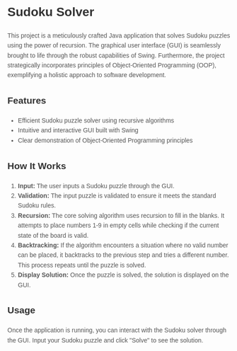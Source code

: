 <!DOCTYPE html>
<html lang="en">
<head>
    <meta charset="UTF-8">
    <meta name="viewport" content="width=device-width, initial-scale=1.0">
    <title>Sudoku Solver</title>
    <style>
        body {
            font-family: Arial, sans-serif;
            line-height: 1.6;
            margin: 0;
            padding: 0 20px;
        }
        h1, h2, h3 {
            color: #333;
        }
        p, li {
            color: #555;
        }
        .code {
            background-color: #f4f4f4;
            border: 1px solid #ddd;
            padding: 10px;
            margin: 10px 0;
            display: block;
            white-space: pre-wrap;
        }
        a {
            color: #0366d6;
            text-decoration: none;
        }
        a:hover {
            text-decoration: underline;
        }
    </style>
</head>
<body>
    <h1>Sudoku Solver</h1>
    <p>This project is a meticulously crafted Java application that solves Sudoku puzzles using the power of recursion. The graphical user interface (GUI) is seamlessly brought to life through the robust capabilities of Swing. Furthermore, the project strategically incorporates principles of Object-Oriented Programming (OOP), exemplifying a holistic approach to software development.</p>

  <h2>Features</h2>
    <ul>
        <li>Efficient Sudoku puzzle solver using recursive algorithms</li>
        <li>Intuitive and interactive GUI built with Swing</li>
        <li>Clear demonstration of Object-Oriented Programming principles</li>
    </ul>

  <h2>How It Works</h2>
  <ol>
        <li><strong>Input:</strong> The user inputs a Sudoku puzzle through the GUI.</li>
        <li><strong>Validation:</strong> The input puzzle is validated to ensure it meets the standard Sudoku rules.</li>
        <li><strong>Recursion:</strong> The core solving algorithm uses recursion to fill in the blanks. It attempts to place numbers 1-9 in empty cells while checking if the current state of the board is valid.</li>
        <li><strong>Backtracking:</strong> If the algorithm encounters a situation where no valid number can be placed, it backtracks to the previous step and tries a different number. This process repeats until the puzzle is solved.</li>
        <li><strong>Display Solution:</strong> Once the puzzle is solved, the solution is displayed on the GUI.</li>
    </ol>

  <h2>Usage</h2>
    <p>Once the application is running, you can interact with the Sudoku solver through the GUI. Input your Sudoku puzzle and click "Solve" to see the solution.</p>


</body>
</html>
